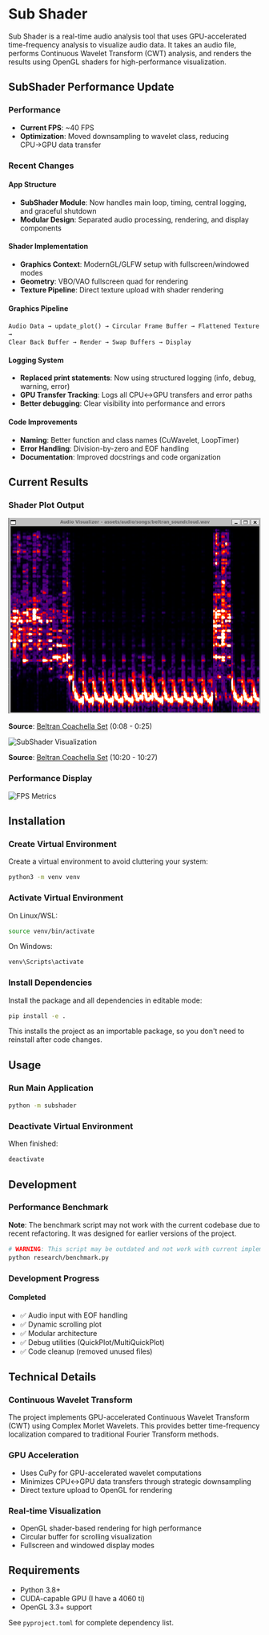 # Sub Shader

Sub Shader is a real-time audio analysis tool that uses GPU-accelerated time-frequency analysis to visualize audio data. It takes an audio file, performs Continuous Wavelet Transform (CWT) analysis, and renders the results using OpenGL shaders for high-performance visualization.

## SubShader Performance Update

### Performance
- **Current FPS**: ~40 FPS
- **Optimization**: Moved downsampling to wavelet class, reducing CPU→GPU data transfer

### Recent Changes

#### **App Structure**
- **SubShader Module**: Now handles main loop, timing, central logging, and graceful shutdown
- **Modular Design**: Separated audio processing, rendering, and display components

#### **Shader Implementation** 
- **Graphics Context**: ModernGL/GLFW setup with fullscreen/windowed modes
- **Geometry**: VBO/VAO fullscreen quad for rendering
- **Texture Pipeline**: Direct texture upload with shader rendering

#### **Graphics Pipeline**
```
Audio Data → update_plot() → Circular Frame Buffer → Flattened Texture → 
Clear Back Buffer → Render → Swap Buffers → Display
```

#### **Logging System**
- **Replaced print statements**: Now using structured logging (info, debug, warning, error)
- **GPU Transfer Tracking**: Logs all CPU↔GPU transfers and error paths
- **Better debugging**: Clear visibility into performance and errors

#### **Code Improvements**
- **Naming**: Better function and class names (CuWavelet, LoopTimer)
- **Error Handling**: Division-by-zero and EOF handling
- **Documentation**: Improved docstrings and code organization

## Current Results

### Shader Plot Output
![SubShader Visualization](assets/images/beltran_souncloud_wav_0m_8s_to_0m_25s.png)

**Source**: [Beltran Coachella Set](https://soundcloud.com/listenbeltran/beltran-coachella-yuma-weekend-1-2025) (0:08 - 0:25)

![SubShader Visualization](https://github.com/user-attachments/assets/19f9c2a9-9964-4477-aa27-08e7447f6437)

**Source**: [Beltran Coachella Set](https://soundcloud.com/listenbeltran/beltran-coachella-yuma-weekend-1-2025) (10:20 - 10:27)

### Performance Display
![FPS Metrics](https://github.com/user-attachments/assets/51bf7c04-2cc2-45dd-808f-6ba320e7a0b2)

## Installation

### Create Virtual Environment
Create a virtual environment to avoid cluttering your system:
```bash
python3 -m venv venv
```

### Activate Virtual Environment
On Linux/WSL:
```bash
source venv/bin/activate
```

On Windows:
```bash
venv\Scripts\activate
```

### Install Dependencies
Install the package and all dependencies in editable mode:
```bash
pip install -e .
```

This installs the project as an importable package, so you don't need to reinstall after code changes.

## Usage

### Run Main Application
```bash
python -m subshader
```

### Deactivate Virtual Environment
When finished:
```bash
deactivate
```

## Development

### Performance Benchmark
**Note**: The benchmark script may not work with the current codebase due to recent refactoring. It was designed for earlier versions of the project.

```bash
# WARNING: This script may be outdated and not work with current implementation
python research/benchmark.py
```

### Development Progress

#### **Completed**
- ✅ Audio input with EOF handling
- ✅ Dynamic scrolling plot
- ✅ Modular architecture
- ✅ Debug utilities (QuickPlot/MultiQuickPlot)
- ✅ Code cleanup (removed unused files)

## Technical Details

### Continuous Wavelet Transform
The project implements GPU-accelerated Continuous Wavelet Transform (CWT) using Complex Morlet Wavelets. This provides better time-frequency localization compared to traditional Fourier Transform methods.

### GPU Acceleration
- Uses CuPy for GPU-accelerated wavelet computations
- Minimizes CPU↔GPU data transfers through strategic downsampling
- Direct texture upload to OpenGL for rendering

### Real-time Visualization
- OpenGL shader-based rendering for high performance
- Circular buffer for scrolling visualization
- Fullscreen and windowed display modes

## Requirements

- Python 3.8+
- CUDA-capable GPU (I have a 4060 ti)
- OpenGL 3.3+ support

See `pyproject.toml` for complete dependency list.